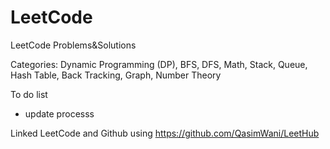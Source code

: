 # LeetCode
LeetCode Problems&amp;Solutions

Categories: Dynamic Programming (DP), BFS, DFS, Math, Stack, Queue, Hash Table, Back Tracking, Graph, Number Theory

To do list
- update processs

Linked LeetCode and Github using https://github.com/QasimWani/LeetHub
